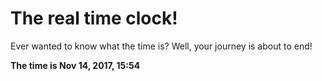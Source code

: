 # The real time clock!

Ever wanted to know what the time is? Well, your journey is about to end!

**The time is Nov 14, 2017, 15:54**